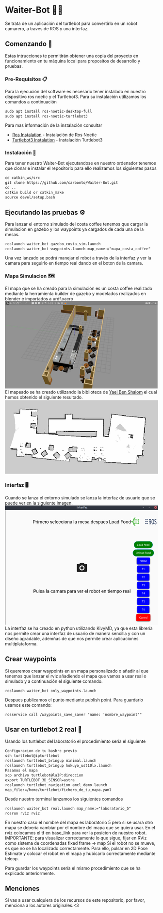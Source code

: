 # Waiter-Bot 🤖️🍹️
Se trata de un aplicación del turtlebot para convertirlo en un robot camarero, a traves de ROS y una interfaz.
## Comenzando 🚀
Estas intrucciones te permitirán obtener una copia del proyecto en funcionamiento en tu máquina local para propositos de desarrollo y pruebas.
### Pre-Requisitos 📋
Para la ejecución del software es necesario tener instalado en nuestro dispositivo ros noetic y 
el Turtlebot3. Para su instalación utilizamos los comandos a continuación

```
sudo apt install ros-noetic-desktop-full
sudo apt install ros-noetic-turtlebot3
```
Para mas información de la instalación consultar 

* [Ros Instalation](http://wiki.ros.org/noetic/Installation/Ubuntu) - Instalación de Ros Noetic
* [Turtlebot3 Instalation](https://emanual.robotis.com/docs/en/platform/turtlebot3/quick-start/) - Instalación Turtlebot3

### Instalación 🔧
Para tener nuestro Waiter-Bot ejecutandose en nuestro ordenador tenemos que clonar e instalar el repositorio para ello realizamos los siguientes pasos

```
cd catkin_ws/src
git clone https://github.com/carbonto/Waiter-Bot.git
cd ..
catkin build or catkin_make
source devel/setup.bash
```
## Ejecutando las pruebas ⚙️
Para lanzar el entorno simulado del costa coffee tenemos que cargar la simulacion en gazebo y los waypoints ya cargados de cada una de la mesas.

```
roslaunch waiter_bot gazebo_costa_sim.launch
roslaunch waiter_bot waypoints.launch map_name:="mapa_costa_coffee"
```
Una vez lanzado se podrá manejar el robot a través de la interfaz y ver la camara para seguirlo en tiempo real dando en el boton de la camara.
### Mapa Simulacion 🗺️
El mapa que se ha creado para la simulación es un costa coffee realizado mediante la herramienta builder de gazebo y modelados realizados en blender e importados a 
urdf.xacro
![](/waiter_bot/images/costa_gazebo.png)
El mapeado se ha creado utilizando la biblioteca de [Yael Ben Shalom](https://github.com/YaelBenShalom/Turtlebot3-Navigation-with-SLAM#usage-and-configuration-instructions)
el cual hemos obtenido el siguiente resultado.
![](/waiter_bot/images/mapa_costa_coffee.png)
### Interfaz 🖥️
Cuando se lanza el entorno simulado se lanza la interfaz de usuario que se puede ver en la siguiente imagen.
![](/waiter_bot/images/interfaz.png)
La interfaz se ha creado en python utilizando KivyMD, ya que esta librería nos permite crear una interfaz de usuario de manera sencilla y con un diseño agradable, ademñas de que nos permite crear aplicaciones multiplataforma.
## Crear waypoints 
Si queremos crear waypoints en un mapa personalizado o añadir al que tenemos que lanzar el rviz añadiendo el mapa que vamos a usar real o simulado y a continuación el siguiente comando.
```
roslaunch waiter_bot only_waypoints.launch
``` 
Despues publicamos el punto mediante publish point. Para guardarlo usamos este comando:
```
rosservice call /waypoints_save_saver "name: 'nombre_waypoint'"
```

## Usar en turtlebot 2 real 🐢️
Usando los turtlebot del laboratorio el procedimiento sería el siguiente



```
Configuracion de tu bashrc previo
ssh turtlebot@ipturtlebot
roslaunch turtlebot_bringup minimal.launch
roslaunch turtlebot_bringup hokuyo_ust10lx.launch
Pasamos el mapa
scp archivo turtlebot@laIP:direccion 
export TURTLEBOT_3D_SENSOR=astra
roslaunch turtlebot_navigation amcl_demo.launch map_file:=/home/turtlebot/fichero_de_tu_mapa.yaml
```
Desde nuestro terminal lanzamos los siguientes comandos 

```
roslaunch waiter_bot real.launch map_name:="laboratorio_5"
rosrun rviz rviz 
```
En nuestro caso el nombre del mapa es laboratorio 5 pero si se usara otro mapa se debería cambiar por el nombre del mapa que se quiera usar.
En el rviz colocamos el tf en base_link para ver la posicion de nuestro robot. 
IMPORTANTE: para visualizar correctamente lo que sigue, fijar en RViz como sistema de coordenadas fixed frame -> map
Si el robot no se mueve, es que no se ha localizado correctamente. Para ello, pulsar en 2D Pose Estimate y colocar el robot en el mapa y hubicarlo correctamente mediante teleop.

Para guardar los waypoints sería el mismo procedimiento que se ha explicado anteriormente.

## Menciones
Si vas a usar cualquiera de los recursos de este repositorio, por favor, menciona a los autores originales.<3




